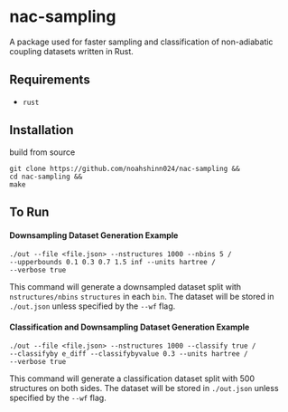 # nac-sampling
A package used for faster sampling and classification of non-adiabatic coupling datasets written in Rust.

## Requirements
  - `rust`

## Installation
build from source
```
git clone https://github.com/noahshinn024/nac-sampling &&
cd nac-sampling &&
make
```

## To Run

#### Downsampling Dataset Generation Example
```
./out --file <file.json> --nstructures 1000 --nbins 5 /
--upperbounds 0.1 0.3 0.7 1.5 inf --units hartree /
--verbose true
```
This command will generate a downsampled dataset split with `nstructures/nbins` `structures` in each `bin`. The dataset will be stored in `./out.json` unless specified by the `--wf` flag.

#### Classification and Downsampling Dataset Generation Example
```
./out --file <file.json> --nstructures 1000 --classify true /
--classifyby e_diff --classifybyvalue 0.3 --units hartree /
--verbose true
```
This command will generate a classification dataset split with 500 structures on both sides. The dataset will be stored in `./out.json` unless specified by the `--wf` flag.

